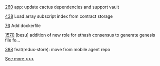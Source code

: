 
[260](https://github.com/hyperledger-labs/blockchain-carbon-accounting/pull/260) app: update cactus dependencies and support vault

[438](https://github.com/hyperledger-labs/solang/pull/438) Load array subscript index from contract storage

[76](https://github.com/hyperledger/iroha-python/pull/76) Add dockerfile

[1570](https://github.com/hyperledger-labs/blockchain-automation-framework/pull/1570) [besu] addition of new role for ethash consensus to generate genesis file fo…

[388](https://github.com/hyperledger/aries-framework-javascript/pull/388) feat(redux-store): move from mobile agent repo


[See more >>>](https://start-here.hyperledger.org/pull-requests)

